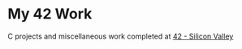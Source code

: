 # My 42 Work
C projects and miscellaneous work completed at [42 - Silicon Valley](https://www.42.us.org/)
